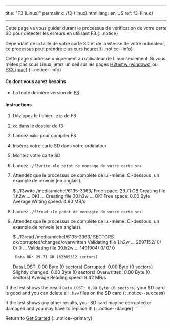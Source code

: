 * * *

title: "F3 (Linux)" permalink: /f3-(linux).html lang: en_US ref: f3-(linux)

* * *

Cette page va vous guider durant le processus de vérification de votre carte SD pour détecter les erreurs en utilisant F3.{: .notice}

Dépendant de la taille de votre carte SD et de la vitesse de votre ordinateur, ce processus peut prendre plusieurs heures!{: .notice--info}

Cette page s'adresse uniquement au utilisateur de Linux seulement. Si vous n'êtes pas sous Linux, jetez un oeil sur les pages [H2testw (windows)](h2testw-(windows)) ou [F3X (mac)](f3x-(mac)).{: .notice--info}

#### Ce dont vous aurez besoins

* La toute dernière version de [F3](https://github.com/AltraMayor/f3/archive/v6.0.zip)

#### Instructions

  1. Dézippez le fichier `.zip` de F3
  2. `cd` dans le dossier de f3
  3. Lancez `make` pour compiler F3
  4. Insérez votre carte SD dans votre ordinateur
  5. Montez votre carte SD
  6. Lancez `./f3write <le point de montage de votre carte sd>`
  7. Attendez que le processus ce complète de lui-même. Ci-dessous, un example de renvoie (en anglais).
    
        $ ./f3write /media/michel/6135-3363/
         Free space: 29.71 GB
        Creating file 1.h2w ... OK!
        ...
        Creating file 30.h2w ... OK!
        Free space: 0.00 Byte
        Average Writing speed: 4.90 MB/s
        

  8. Lancez `./f3read <le point de montagte de votre carte sd>`

  9. Attendez que le processus ce complète de lui-même. Ci-dessous, un example de renvoie (en anglais).
    
        $ ./f3read /media/michel/6135-3363/
                          SECTORS      ok/corrupted/changed/overwritten
        Validating file 1.h2w ... 2097152/        0/      0/      0
        ...
        Validating file 30.h2w ... 1491904/        0/      0/      0
        
          Data OK: 29.71 GB (62309312 sectors)
        Data LOST: 0.00 Byte (0 sectors)
                   Corrupted: 0.00 Byte (0 sectors)
            Slightly changed: 0.00 Byte (0 sectors)
                 Overwritten: 0.00 Byte (0 sectors)
        Average Reading speed: 9.42 MB/s
        

If the test shows the result `Data LOST: 0.00 Byte (0 sectors)` your SD card is good and you can delete all `.h2w` files on the SD card {: .notice--success}

If the test shows any other results, your SD card may be corrupted or damaged and you may have to replace it! {: .notice--danger}

Return to [Get Started](get-started) {: .notice--primary}